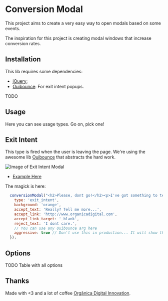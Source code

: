 # Conversion Modal

This project aims to create a very easy way to open modals based on some events.

The inspiration for this project is creating modal windows that increase conversion rates.

## Installation

This lib requires some dependencies:

* [jQuery](http://jquery.com/download/);
* [Ouibounce](https://github.com/carlsednaoui/ouibounce): For exit intent popups.

TODO

## Usage

Here you can see usage types. Go on, pick one!

## Exit Intent

This type is fired when the user is leaving the page. We're using the awesome lib [Ouibounce](https://github.com/carlsednaoui/ouibounce) that abstracts the hard work.

![Image of Exit Intent Modal](http://g.recordit.co/BNqTRgAiJk.gif)

* [Example Here](examples/exit-intent.html)

The magick is here:

```javascript
  conversionModal("<h2>Please, dont go!</h2><p>I've got something to tell you...</p>", {
    type: 'exit_intent',
    background: 'orange',
    accept_text: 'Really? Tell me more...',
    accept_link: 'http://www.organicadigital.com',
    accept_link_target: '_blank',
    reject_text: 'I dont care.',
    // You can use any Ouibounce arg here
    aggressive: true // Don't use this in production... It will show this modal EVERY time user tries to close the window.
  });
```


## Options

TODO Table with all options

## Thanks

Made with <3 and a lot of coffee [Orgânica Digital Innovation](http://www.organicadigital.com).